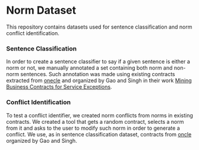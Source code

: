 # Norm Dataset

This repository contains datasets used for sentence classification and norm conflict identification.

### Sentence Classification

In order to create a sentence classifier to say if a given sentence is either a norm or not, we manually annotated a set containing both norm and non-norm sentences.
Such annotation was made using existing contracts extracted from [onecle](http://contracts.onecle.com/) and organized by Gao and Singh in their work [Mining Business Contracts for Service Exceptions](http://ieeexplore.ieee.org/document/5708127/).

### Conflict Identification

To test a conflict identifier, we created norm conflicts from norms in existing contracts.
We created a tool that gets a random contract, selects a norm from it and asks to the user to modify such norm in order to generate a conflict.
We use, as in sentence classification dataset, contracts from [oncle](http://contracts.onecle.com/) organized by Gao and Singh.
